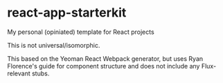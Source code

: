 # react-app-starterkit
My personal (opiniated) template for React projects

This is not universal/isomorphic.

This based on the Yeoman React Webpack generator, but uses Ryan Florence's guide for component structure and does not include any Flux-relevant stubs.

